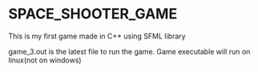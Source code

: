 # SPACE_SHOOTER_GAME
This is my first game made in C++ using SFML library

game_3.out is the latest file to run the game.
Game executable will run on linux(not on windows)
